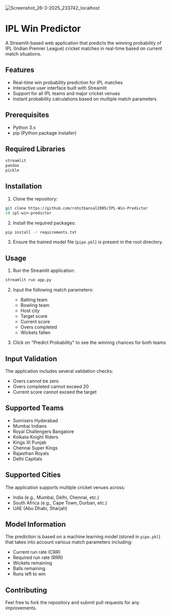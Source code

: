 ![Screenshot_26-3-2025_233742_localhost](https://github.com/user-attachments/assets/7643e557-fa6f-4425-b2f4-8305e818b4b2)
# IPL Win Predictor

A Streamlit-based web application that predicts the winning probability of IPL (Indian Premier League) cricket matches in real-time based on current match situations.

## Features

- Real-time win probability prediction for IPL matches
- Interactive user interface built with Streamlit
- Support for all IPL teams and major cricket venues
- Instant probability calculations based on multiple match parameters

## Prerequisites

- Python 3.x
- pip (Python package installer)

## Required Libraries

```bash
streamlit
pandas
pickle
```

## Installation

1. Clone the repository:
```bash
git clone https://github.com/rohitbansal2005/IPL-Win-Predictor
cd ipl-win-predictor
```

2. Install the required packages:
```bash
pip install -r requirements.txt
```

3. Ensure the trained model file (`pipe.pkl`) is present in the root directory.

## Usage

1. Run the Streamlit application:
```bash
streamlit run app.py
```

2. Input the following match parameters:
   - Batting team
   - Bowling team
   - Host city
   - Target score
   - Current score
   - Overs completed
   - Wickets fallen

3. Click on "Predict Probability" to see the winning chances for both teams

## Input Validation

The application includes several validation checks:
- Overs cannot be zero
- Overs completed cannot exceed 20
- Current score cannot exceed the target

## Supported Teams

- Sunrisers Hyderabad
- Mumbai Indians
- Royal Challengers Bangalore
- Kolkata Knight Riders
- Kings XI Punjab
- Chennai Super Kings
- Rajasthan Royals
- Delhi Capitals

## Supported Cities

The application supports multiple cricket venues across:
- India (e.g., Mumbai, Delhi, Chennai, etc.)
- South Africa (e.g., Cape Town, Durban, etc.)
- UAE (Abu Dhabi, Sharjah)

## Model Information

The prediction is based on a machine learning model (stored in `pipe.pkl`) that takes into account various match parameters including:
- Current run rate (CRR)
- Required run rate (RRR)
- Wickets remaining
- Balls remaining
- Runs left to win

## Contributing

Feel free to fork the repository and submit pull requests for any improvements.
